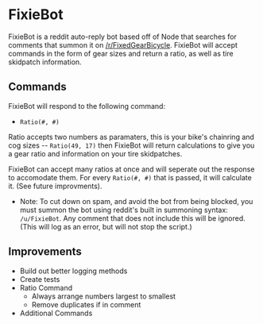# FixieBot

FixieBot is a reddit auto-reply bot based off of Node that searches for comments that summon it on [/r/FixedGearBicycle](https://www.reddit.com/r/FixedGearBicycle/). FixieBot will accept commands in the form of gear sizes and return a ratio, as well as tire skidpatch information.

## Commands

FixieBot will respond to the following command:
- `Ratio(#, #)`

Ratio accepts two numbers as paramaters, this is your bike's chainring and cog sizes -- `Ratio(49, 17)` then FixieBot will return calculations to give you a gear ratio and information on your tire skidpatches.

FixieBot can accept many ratios at once and will seperate out the response to accomodate them. For every `Ratio(#, #)` that is passed, it will calculate it. (See future improvments).

* Note: To cut down on spam, and avoid the bot from being blocked, you must summon the bot using reddit's built in summoning syntax: `/u/FixieBot`. Any comment that does not include this will be ignored. (This will log as an error, but will not stop the script.)

## Improvements
- Build out better logging methods
- Create tests
- Ratio Command
  - Always arrange numbers largest to smallest
  - Remove duplicates if in comment
- Additional Commands
